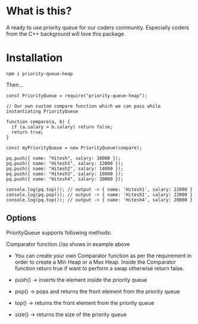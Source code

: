 # What is this?

A ready to use priority queue for our coders community. Especially coders from the C++ background will love this package.

# Installation

`npm i priority-queue-heap`

Then...

```
const PriorityQueue = require("priority-queue-heap");

// Our own custom compare function which we can pass while instantiating PriorityQueue

function compare(a, b) {
  if (a.salary > b.salary) return false;
  return true;
}

const myPriorityQueue = new PriorityQueue(compare);

pq.push({ name: "Hitesh", salary: 10000 });
pq.push({ name: "Hitesh1", salary: 22000 });
pq.push({ name: "Hitesh2", salary: 14000 });
pq.push({ name: "Hitesh3", salary: 16000 });
pq.push({ name: "Hitesh4", salary: 20000 });

console.log(pq.top()); // output -> { name: 'Hitesh1', salary: 22000 }
console.log(pq.pop()); // output -> { name: 'Hitesh1', salary: 22000 }
console.log(pq.top()); // output -> { name: 'Hitesh4', salary: 20000 }
```

## Options

PriorityQueue supports following methods:

Comparator function //as shows in example above

- You can create your own Comparator function as per the requirement in order to create a Min Heap or a Max Heap.
  Inside the Comparator function return true if want to perform a swap otherwise return false.

- push() -> inserts the element inside the priority queue
- pop() -> pops and returns the front element from the priority queue
- top() -> returns the front element from the priority queue
- size() -> returns the size of the priority queue
